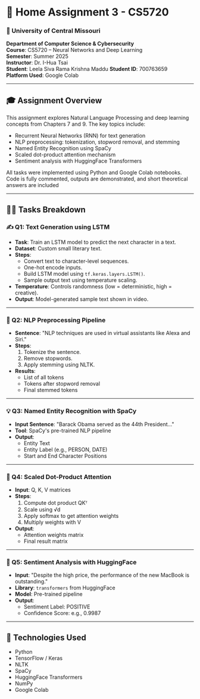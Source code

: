 # 📂 Home Assignment 3 - CS5720

### 🌟 University of Central Missouri  
**Department of Computer Science & Cybersecurity**  
**Course**: CS5720 – Neural Networks and Deep Learning  
**Semester**: Summer 2025  
**Instructor**: Dr. I-Hua Tsai  
**Student**: Leela Siva Rama Krishna Maddu
**Student ID**: 700763659  
**Platform Used**: Google Colab  

---

## 🎓 Assignment Overview

This assignment explores Natural Language Processing and deep learning concepts from Chapters 7 and 9. The key topics include:

- Recurrent Neural Networks (RNN) for text generation  
- NLP preprocessing: tokenization, stopword removal, and stemming  
- Named Entity Recognition using SpaCy  
- Scaled dot-product attention mechanism  
- Sentiment analysis with HuggingFace Transformers  

All tasks were implemented using Python and Google Colab notebooks. Code is fully commented, outputs are demonstrated, and short theoretical answers are included

---

## 🧑‍💻 Tasks Breakdown

### ✍️ Q1: Text Generation using LSTM

- **Task**: Train an LSTM model to predict the next character in a text.
- **Dataset**: Custom small literary text.
- **Steps**:
  - Convert text to character-level sequences.
  - One-hot encode inputs.
  - Build LSTM model using `tf.keras.layers.LSTM()`.
  - Sample output text using temperature scaling.
- **Temperature**: Controls randomness (low = deterministic, high = creative).
- **Output**: Model-generated sample text shown in video.

---

### 🔢 Q2: NLP Preprocessing Pipeline

- **Sentence**: "NLP techniques are used in virtual assistants like Alexa and Siri."
- **Steps**:
  1. Tokenize the sentence.
  2. Remove stopwords.
  3. Apply stemming using NLTK.
- **Results**:
  - List of all tokens  
  - Tokens after stopword removal  
  - Final stemmed tokens  

---

### 💡 Q3: Named Entity Recognition with SpaCy

- **Input Sentence**: "Barack Obama served as the 44th President..."
- **Tool**: SpaCy's pre-trained NLP pipeline
- **Output**:
  - Entity Text  
  - Entity Label (e.g., PERSON, DATE)  
  - Start and End Character Positions   

---

### 🔄 Q4: Scaled Dot-Product Attention

- **Input**: Q, K, V matrices  
- **Steps**:
  1. Compute dot product QKᵀ  
  2. Scale using √d  
  3. Apply softmax to get attention weights  
  4. Multiply weights with V  
- **Output**:
  - Attention weights matrix  
  - Final result matrix  

---

### 🏃 Q5: Sentiment Analysis with HuggingFace

- **Input**: "Despite the high price, the performance of the new MacBook is outstanding."
- **Library**: `transformers` from HuggingFace
- **Model**: Pre-trained pipeline
- **Output**:
  - Sentiment Label: POSITIVE  
  - Confidence Score: e.g., 0.9987   

---

## 🚀 Technologies Used

- Python  
- TensorFlow / Keras  
- NLTK  
- SpaCy  
- HuggingFace Transformers  
- NumPy  
- Google Colab   
